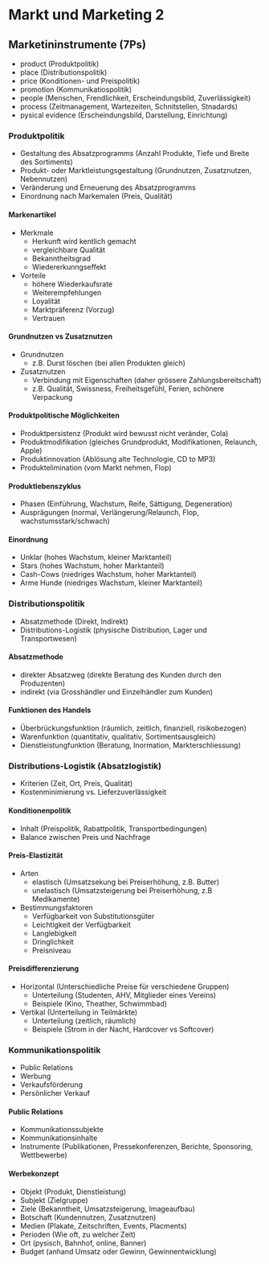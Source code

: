 # Markt und Marketing 2

## Marketininstrumente (7Ps)
* product (Produktpolitik)
* place (Distributionspolitik)
* price (Konditionen- und Preispolitik)
* promotion (Kommunikatiospolitik)
* people (Menschen, Frendlichkeit, Erscheindungsbild, Zuverlässigkeit)
* process (Zeitmanagement, Wartezeiten, Schnitstellen, Stnadards)
* pysical evidence (Erscheindungsbild, Darstellung, Einrichtung)

### Produktpolitik
* Gestaltung des Absatzprogramms (Anzahl Produkte, Tiefe und Breite des Sortiments)
* Produkt- oder Marktleistungsgestaltung (Grundnutzen, Zusatznutzen, Nebennutzen)
* Veränderung und Erneuerung des Absatzprogramms
* Einordnung nach Markemalen (Preis, Qualität)

#### Markenartikel
* Merkmale
    * Herkunft wird kentlich gemacht
    * vergleichbare Qualität
    * Bekanntheitsgrad
    * Wiedererkunngseffekt
* Vorteile
    * höhere Wiederkaufsrate
    * Weiterempfehlungen
    * Loyalität
    * Marktpräferenz (Vorzug)
    * Vertrauen

#### Grundnutzen vs Zusatznutzen
* Grundnutzen
    * z.B. Durst löschen (bei allen Produkten gleich)
* Zusatznutzen
    * Verbindung mit Eigenschaften (daher grössere Zahlungsbereitschaft)
    * z.B. Qualität, Swissness, Freiheitsgefühl, Ferien, schönere Verpackung

#### Produktpolitische Möglichkeiten
* Produktpersistenz (Produkt wird bewusst nicht veränder, Cola)
* Produktmodifikation (gleiches Grundprodukt, Modifikationen, Relaunch, Apple)
* Produktinnovation (Ablösung alte Technologie, CD to MP3)
* Produktelimination (vom Markt nehmen, Flop)

#### Produktlebenszyklus
* Phasen (Einführung, Wachstum, Reife, Sättigung, Degeneration)
* Ausprägungen (normal, Verlängerung/Relaunch, Flop, wachstumsstark/schwach)

#### Einordnung
* Unklar (hohes Wachstum, kleiner Marktanteil)
* Stars (hohes Wachstum, hoher Marktanteil)
* Cash-Cows (niedriges Wachstum, hoher Marktanteil)
* Arme Hunde (niedriges Wachstum, kleiner Marktanteil)

### Distributionspolitik
* Absatzmethode (Direkt,  Indirekt)
* Distributions-Logistik (physische Distribution, Lager und Transportwesen)

#### Absatzmethode
* direkter Absatzweg (direkte Beratung des Kunden durch den Produzenten)
* indirekt (via Grosshändler und Einzelhändler zum Kunden)

#### Funktionen des Handels
* Überbrückungsfunktion (räumlich, zeitlich, finanziell, risikobezogen)
* Warenfunktion (quantitativ, qualitativ, Sortimentsausgleich)
* Dienstleistungfunktion (Beratung, Inormation, Markterschliessung)

### Distributions-Logistik (Absatzlogistik)
* Kriterien (Zeit, Ort, Preis, Qualität)
* Kostenminimierung vs. Lieferzuverlässigkeit

#### Konditionenpolitik
* Inhalt (Preispolitik, Rabattpolitik, Transportbedingungen)
* Balance zwischen Preis und Nachfrage

#### Preis-Elastizität
* Arten
    * elastisch (Umsatzsekung bei Preiserhöhung, z.B. Butter)
    * unelastisch (Umsatzsteigerung bei Preiserhöhung, z.B Medikamente)
* Bestimmungsfaktoren
    * Verfügbarkeit von Substitutionsgüter
    * Leichtigkeit der Verfügbarkeit
    * Langlebigkeit
    * Dringlichkeit
    * Preisniveau

#### Preisdifferenzierung
* Horizontal (Unterschiedliche Preise für verschiedene Gruppen)
    * Unterteilung (Studenten, AHV, Mitglieder eines Vereins)
    * Beispiele (Kino, Theather, Schwimmbad)
* Vertikal (Unterteilung in Teilmärkte)
    * Unterteilung (zeitlich, räumlich)
    * Beispiele (Strom in der Nacht, Hardcover vs Softcover)

### Kommunikationspolitik
* Public Relations
* Werbung
* Verkaufsförderung
* Persönlicher Verkauf

#### Public Relations
* Kommunikationssubjekte
* Kommunikationsinhalte
* Instrumente (Publikationen, Pressekonferenzen, Berichte, Sponsoring, Wettbewerbe)

#### Werbekonzept
* Objekt (Produkt, Dienstleistung)
* Subjekt (Zielgruppe)
* Ziele (Bekanntheit, Umsatzsteigerung, Imageaufbau)
* Botschaft (Kundennutzen, Zusatznutzen)
* Medien (Plakate, Zeitschriften, Events, Placments)
* Perioden (Wie oft, zu welcher Zeit)
* Ort (pysisch, Bahnhof, online, Banner)
* Budget (anhand Umsatz oder Gewinn, Gewinnentwicklung)
